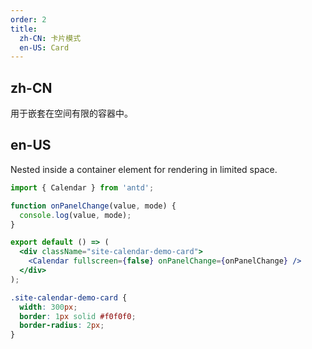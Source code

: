 ```yaml
---
order: 2
title:
  zh-CN: 卡片模式
  en-US: Card
---
```


## zh-CN

用于嵌套在空间有限的容器中。

## en-US

Nested inside a container element for rendering in limited space.

```jsx
import { Calendar } from 'antd';

function onPanelChange(value, mode) {
  console.log(value, mode);
}

export default () => (
  <div className="site-calendar-demo-card">
    <Calendar fullscreen={false} onPanelChange={onPanelChange} />
  </div>
);
```

```css
.site-calendar-demo-card {
  width: 300px;
  border: 1px solid #f0f0f0;
  border-radius: 2px;
}
```

<style>
  [data-theme="dark"] .site-calendar-demo-card {
    border: 1px solid #303030;
  }
</style>
